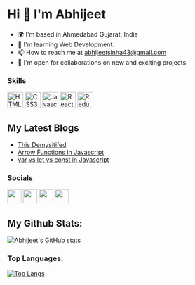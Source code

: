 Hi 👋 I'm Abhijeet
===============================
* 🌍  I'm based in Ahmedabad Gujarat, India
* 🧠  I'm learning Web Development.
* 📫 How to reach me at [abhijeetsinha43@gmail.com](mailto:abhijeetsinha43@gmail.com)
* 🤝  I'm open for collaborations on new and exciting projects.

### Skills
<p align="left">
<a href="https://developer.mozilla.org/en-US/docs/Glossary/HTML5" target="_blank" rel="noreferrer"><img src="https://raw.githubusercontent.com/danielcranney/readme-generator/main/public/icons/skills/html5-colored.svg" width="36" height="36" alt="HTML5" /></a>
<a href="https://www.w3.org/TR/CSS/#css" target="_blank" rel="noreferrer"><img src="https://raw.githubusercontent.com/danielcranney/readme-generator/main/public/icons/skills/css3-colored.svg" width="36" height="36" alt="CSS3" /></a>
<a href="https://developer.mozilla.org/en-US/docs/Web/JavaScript" target="_blank" rel="noreferrer"><img src="https://raw.githubusercontent.com/danielcranney/readme-generator/main/public/icons/skills/javascript-colored.svg" width="36" height="36" alt="Javascript" /></a>
<a href="https://reactjs.org/" target="_blank" rel="noreferrer"><img src="https://raw.githubusercontent.com/danielcranney/readme-generator/main/public/icons/skills/react-colored.svg" width="36" height="36" alt="React" /></a>
<a href="https://redux.js.org/" target="_blank" rel="noreferrer"><img src="https://raw.githubusercontent.com/danielcranney/readme-generator/main/public/icons/skills/redux-colored.svg" width="36" height="36" alt="Redux" /></a>
</p>

## My Latest Blogs
- [This Demysitifed](https://abhijeetsinha.hashnode.dev/this-demystified)
- [Arrow Functions in Javascript](https://abhijeetsinha.hashnode.dev/arrow-functions-in-js)
- [var vs let vs const in Javascript](https://abhijeetsinha.hashnode.dev/var-vs-let-vs-const-in-js)

### Socials

<p align="left">   
    <a href="https://www.github.com/Abhijeet43" target="_blank" rel="noreferrer"><img src="https://raw.githubusercontent.com/danielcranney/readme-generator/main/public/icons/socials/github-dark.svg" width="32" height="32" /></a> 
  <a href="https://www.twitter.com/Abhijeet_43" target="_blank" rel="noreferrer"><img src="https://raw.githubusercontent.com/danielcranney/readme-generator/main/public/icons/socials/twitter.svg" width="32" height="32" /></a>
   <a href="https://www.linkedin.com/in/aasinha" target="_blank" rel="noreferrer"><img src="https://raw.githubusercontent.com/danielcranney/readme-generator/main/public/icons/socials/linkedin.svg" width="32" height="32" /></a> 
  <a href="https://https://abhijeetsinha.hashnode.dev" target="_blank" rel="noreferrer"><img src="https://raw.githubusercontent.com/danielcranney/readme-generator/main/public/icons/socials/hashnode.svg" width="32" height="32" /></a>   
</p>

## My Github Stats:

[![Abhijeet's GitHub stats](https://github-readme-stats.vercel.app/api?username=Abhijeet43&show_icons=true&theme=radical)](https://github.com/Abhijeet43/github-readme-stats)

### Top Languages:

[![Top Langs](https://github-readme-stats.vercel.app/api/top-langs/?username=Abhijeet43&theme=radical)](https://github.com/Abhijeet43/github-readme-stats)
